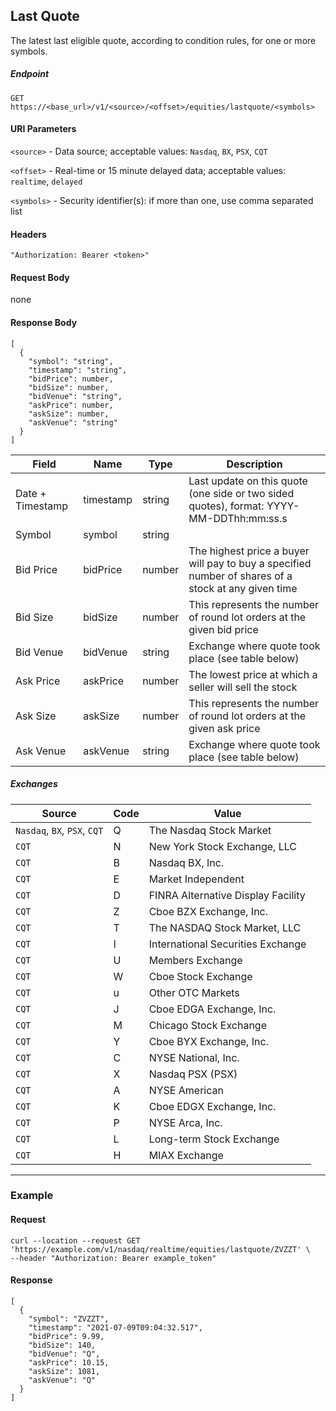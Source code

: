 ## Last Quote

The latest last eligible quote, according to condition rules, for one or more symbols.

##### Endpoint

`GET` `https://<base_url>/v1/<source>/<offset>/equities/lastquote/<symbols>`

#### URI Parameters

`<source>` - Data source; acceptable values: `Nasdaq`, `BX`, `PSX`, `CQT`

`<offset>` - Real-time or 15 minute delayed data; acceptable values: `realtime`, `delayed`

`<symbols>` - Security identifier(s): if more than one, use comma separated list

#### Headers

`"Authorization: Bearer <token>"`

#### Request Body

none

#### Response Body

```
[
  {
    "symbol": "string",
    "timestamp": "string",
    "bidPrice": number,
    "bidSize": number,
    "bidVenue": "string",
    "askPrice": number,
    "askSize": number,
    "askVenue": "string"
  }
]
```

| Field | Name | Type | Description |
|-------|------|------|-------------|
| Date + Timestamp | timestamp  | string  | Last update on this quote (one side or two sided quotes), format: YYYY-MM-DDThh:mm:ss.s |
| Symbol| symbol     | string  ||
| Bid Price| bidPrice   | number  |The highest price a buyer will pay to buy a specified number of shares of a stock at any given time|
| Bid Size| bidSize    | number |This represents the number of round lot orders at the given bid price|
| Bid Venue| bidVenue   | string  | Exchange where quote took place (see table below)|
| Ask Price| askPrice   | number  |The lowest price at which a seller will sell the stock|
| Ask Size| askSize    | number |This represents the number of round lot orders at the given ask price|
| Ask Venue| askVenue   | string  | Exchange where quote took place (see table below)|

##### Exchanges

| Source | Code | Value |
|-------|-------|------|
|`Nasdaq`, `BX`, `PSX`, `CQT`|Q |The Nasdaq Stock Market |
|`CQT`|N |New York Stock Exchange, LLC |
|`CQT`|B |Nasdaq BX, Inc.|
|`CQT`|E |Market Independent |
|`CQT`|D |FINRA Alternative Display Facility |
|`CQT`|Z |Cboe BZX Exchange, Inc. |
|`CQT`|T |The NASDAQ Stock Market, LLC |
|`CQT`|I |International Securities Exchange 
|`CQT`|U |Members Exchange |
|`CQT`|W |Cboe Stock Exchange |
|`CQT`|u |Other OTC Markets |
|`CQT`|J |Cboe EDGA Exchange, Inc. |
|`CQT`|M |Chicago Stock Exchange |
|`CQT`|Y |Cboe BYX Exchange, Inc. |
|`CQT`|C |NYSE National, Inc. |
|`CQT`|X |Nasdaq PSX (PSX) |
|`CQT`|A |NYSE American |
|`CQT`|K |Cboe EDGX Exchange, Inc. |
|`CQT`|P |NYSE Arca, Inc. |
|`CQT`|L |Long-term Stock Exchange |
|`CQT`|H |MIAX Exchange |

---


### Example

#### Request

```
curl --location --request GET 'https://example.com/v1/nasdaq/realtime/equities/lastquote/ZVZZT' \
--header "Authorization: Bearer example_token"
```

#### Response

```
[
  {
    "symbol": "ZVZZT",
    "timestamp": "2021-07-09T09:04:32.517",
    "bidPrice": 9.99,
    "bidSize": 140,
    "bidVenue": "Q",
    "askPrice": 10.15,
    "askSize": 1081,
    "askVenue": "Q"
  }
]
```
